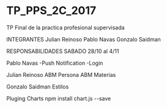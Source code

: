# TP_PPS_2C_2017
TP Final de la practica profesional supervisada

INTEGRANTES
Julian Reinoso
Pablo Navas
Gonzalo Saidman


RESPONSABILIDADES SABADO 28/10 al 4/11

Pablo Navas
-Push Notification
-Login

Julian Reinoso
ABM Persona
ABM Materias

Gonzalo Saidman
Estilos


Pluging Charts
npm install chart.js --save